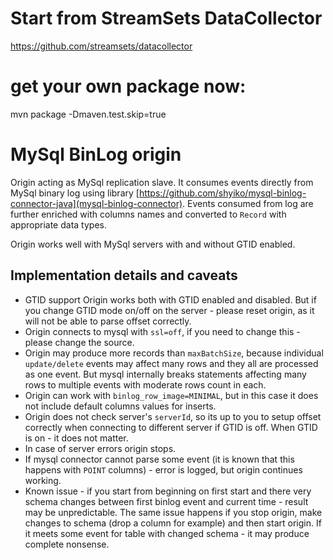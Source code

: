 <!--
mysql-bin.000012:706481
  Copyright 2016 StreamSets Inc.

  Licensed under the Apache License, Version 2.0 (the "License");
  you may not use this file except in compliance with the License.
  You may obtain a copy of the License at

    http://www.apache.org/licenses/LICENSE-2.0

  Unless required by applicable law or agreed to in writing, software
  distributed under the License is distributed on an "AS IS" BASIS,
  WITHOUT WARRANTIES OR CONDITIONS OF ANY KIND, either express or implied.
  See the License for the specific language governing permissions and
  limitations under the License. See accompanying LICENSE file.
-->
# Start from StreamSets DataCollector 
https://github.com/streamsets/datacollector


# get your own package now:
mvn package -Dmaven.test.skip=true

# MySql BinLog origin
Origin acting as MySql replication slave. It consumes events directly from MySql binary log using library [https://github.com/shyiko/mysql-binlog-connector-java](mysql-binlog-connector).
Events consumed from log are further enriched with columns names and converted to `Record` with appropriate data types.

Origin works well with MySql servers with and without GTID enabled.

## Implementation details and caveats
- GTID support
  Origin works both with GTID enabled and disabled. But if you change GTID mode on/off on the server - please reset origin, as it will not be able to parse offset correctly.
- Origin connects to mysql with `ssl=off`, if you need to change this - please change the source.
- Origin may produce more records than `maxBatchSize`, because individual `update/delete` events may affect many rows and they all are processed as one event. But mysql internally breaks statements affecting many rows to multiple events with moderate rows count in each.
- Origin can work with `binlog_row_image=MINIMAL`, but in this case it does not include default columns values for inserts.
- Origin does not check server's `serverId`, so its up to you to setup offset correctly when connecting to different server if GTID is off. When GTID is on - it does not matter.
- In case of server errors origin stops.
- If mysql connector cannot parse some event (it is known that this happens with `POINT` columns) - error is logged, but origin continues working.
- Known issue - if you start from beginning on first start and there very schema changes between first binlog event and current time - result may be unpredictable. The same issue happens if you stop origin, make changes to schema (drop a column for example) and then start origin. If it meets some event for table with changed schema - it may produce complete nonsense.
